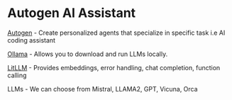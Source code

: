 # Autogen AI Assistant

[Autogen](https://microsoft.github.io/autogen/docs/Getting-Started) - Create personalized agents that specialize in specific task i.e AI coding assistant

[Ollama](https://github.com/ollama/ollama) - Allows you to download and run LLMs locally.

[LitLLM](https://litellm.ai/) - Provides embeddings, error handling, chat completion, function calling

LLMs - We can choose from Mistral, LLAMA2, GPT, Vicuna, Orca

<!-- Initialize AutoGen in Docker

-- Download Autogen docker img
docker build -f .devcontainer/full/Dockerfile -t autogen_full_img https://github.com/microsoft/autogen.git


-- Mount your current directory
docker run -it -v $(pwd)/myapp:/home/autogen/autogen/myapp autogen_base_img:latest python /home/autogen/autogen/myapp/main.py
docker run -it -v /Documents/GithubFiles/MyQuantsFinance/4_llm:/home/autogen/autogen/myapp autogen_base_img:latest python /home/autogen/autogen/myapp/main.py
docker run -it -v //c/Documents/GithubFiles/MyQuantsFinance/4_llm:/home/autogen/autogen/myapp autogen_base_img:latest python /home/autogen/autogen/myapp/main.py
docker run -it -v //c/Documents/GithubFiles/MyQuantsFinance/4_llm:/home/autogen/autogen/myapp autogen_full_img python /home/autogen/autogen/myapp/autogen_ai.py




 -->
